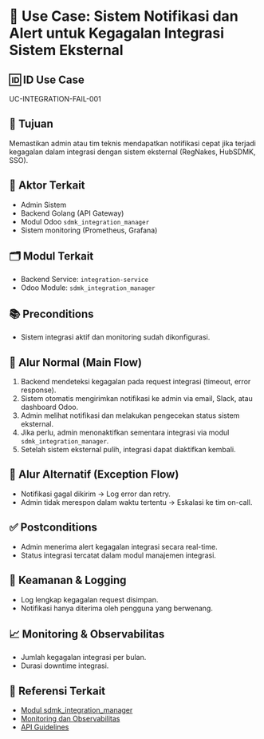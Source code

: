 # 🧩 Use Case: Sistem Notifikasi dan Alert untuk Kegagalan Integrasi Sistem Eksternal

## 🆔 ID Use Case
UC-INTEGRATION-FAIL-001

## 🎯 Tujuan
Memastikan admin atau tim teknis mendapatkan notifikasi cepat jika terjadi kegagalan dalam integrasi dengan sistem eksternal (RegNakes, HubSDMK, SSO).

## 👥 Aktor Terkait
- Admin Sistem
- Backend Golang (API Gateway)
- Modul Odoo `sdmk_integration_manager`
- Sistem monitoring (Prometheus, Grafana)

## 🗂️ Modul Terkait
- Backend Service: `integration-service`
- Odoo Module: `sdmk_integration_manager`

## 📚 Preconditions
- Sistem integrasi aktif dan monitoring sudah dikonfigurasi.

## 🔁 Alur Normal (Main Flow)
1. Backend mendeteksi kegagalan pada request integrasi (timeout, error response).
2. Sistem otomatis mengirimkan notifikasi ke admin via email, Slack, atau dashboard Odoo.
3. Admin melihat notifikasi dan melakukan pengecekan status sistem eksternal.
4. Jika perlu, admin menonaktifkan sementara integrasi via modul `sdmk_integration_manager`.
5. Setelah sistem eksternal pulih, integrasi dapat diaktifkan kembali.

## 🔄 Alur Alternatif (Exception Flow)
- Notifikasi gagal dikirim → Log error dan retry.
- Admin tidak merespon dalam waktu tertentu → Eskalasi ke tim on-call.

## ✅ Postconditions
- Admin menerima alert kegagalan integrasi secara real-time.
- Status integrasi tercatat dalam modul manajemen integrasi.

## 🔐 Keamanan & Logging
- Log lengkap kegagalan request disimpan.
- Notifikasi hanya diterima oleh pengguna yang berwenang.

## 📈 Monitoring & Observabilitas
- Jumlah kegagalan integrasi per bulan.
- Durasi downtime integrasi.

## 🧩 Referensi Terkait
- [Modul sdmk_integration_manager](../odoo.md)
- [Monitoring dan Observabilitas](../odoo.md)
- [API Guidelines](../api-guidelines.md)
